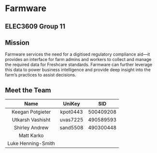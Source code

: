 # Farmware
## ELEC3609 Group 11

## Mission
Farmware services the need for a digitised regulatory compliance aid—it provides an interface for farm admins and workers to collect 
and manage the required data for Freshcare standards. Farmware can further leverage this data to power business intelligence and provide 
deep insight into the farm’s practices to assist decisions. 

## Meet the Team
| Name | UniKey | SID |
|:----:|:------:|:---:|
| Keegan Potgieter | kpot0443 | 500409208 |
| Utkarsh Vashisht  | uvas7225 | 490589593 |
| Shirley Andrew | sand5508 | 490300448 |
| Matt Karko | | |
| Luke Henning-Smith | | |
